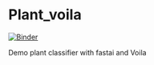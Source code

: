 # Plant_voila

[![Binder](https://mybinder.org/badge_logo.svg)](https://mybinder.org/v2/gh/CaoKha/plant_voila/master?urlpath=%2Fvoila%2Frender%2Fplant_classifier.ipynb)

Demo plant classifier with fastai and Voila
